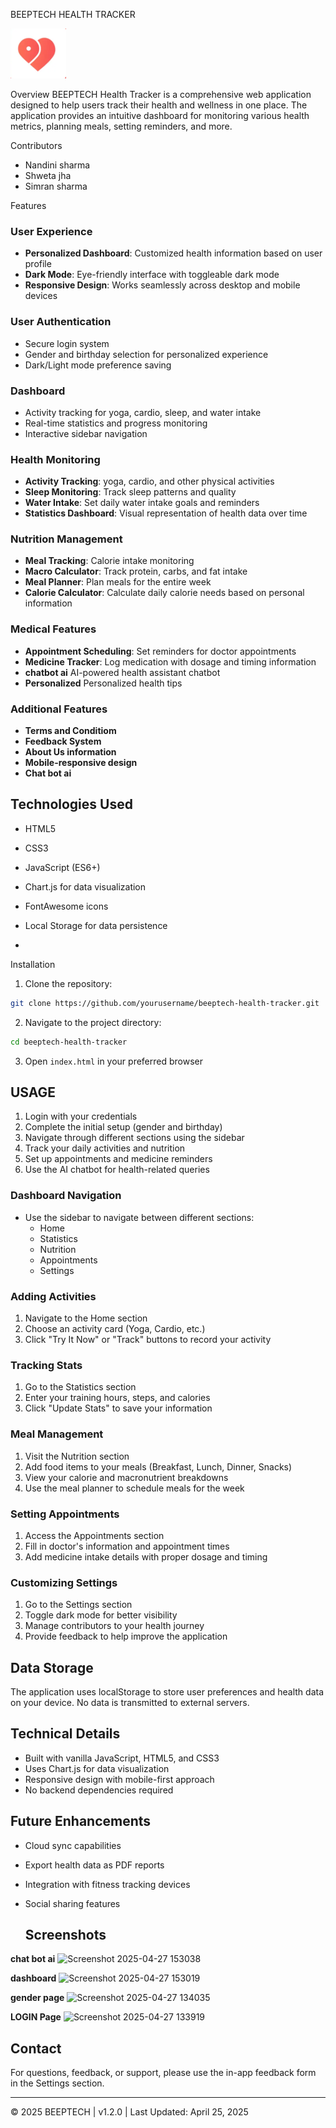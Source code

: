 
 BEEPTECH HEALTH TRACKER

![BEEPTECH Logo](Screenshot%202025-03-10%20210211.png)

 Overview
BEEPTECH Health Tracker is a comprehensive web application designed to help users track their health and wellness in one place. The application provides an intuitive dashboard for monitoring various health metrics, planning meals, setting reminders, and more.

 Contributors
- Nandini sharma
- Shweta jha
- Simran sharma

 Features

### User Experience
- **Personalized Dashboard**: Customized health information based on user profile
- **Dark Mode**: Eye-friendly interface with toggleable dark mode
- **Responsive Design**: Works seamlessly across desktop and mobile devices
  
### User Authentication
- Secure login system
- Gender and birthday selection for personalized experience
- Dark/Light mode preference saving

 ### Dashboard
- Activity tracking for yoga, cardio, sleep, and water intake
- Real-time statistics and progress monitoring
- Interactive sidebar navigation

### Health Monitoring
- **Activity Tracking**:  yoga, cardio, and other physical activities
- **Sleep Monitoring**: Track sleep patterns and quality
- **Water Intake**: Set daily water intake goals and reminders
- **Statistics Dashboard**: Visual representation of health data over time

### Nutrition Management
- **Meal Tracking**:  Calorie intake monitoring
- **Macro Calculator**: Track protein, carbs, and fat intake
- **Meal Planner**: Plan meals for the entire week
- **Calorie Calculator**: Calculate daily calorie needs based on personal information

### Medical Features
- **Appointment Scheduling**: Set reminders for doctor appointments
- **Medicine Tracker**: Log medication with dosage and timing information
- **chatbot ai** AI-powered health assistant chatbot
- **Personalized** Personalized health tips

### Additional Features
- **Terms and Conditiom** 
- **Feedback System**
- **About Us information**
- **Mobile-responsive design**
- **Chat bot ai**


## Technologies Used

- HTML5
- CSS3
- JavaScript (ES6+)
- Chart.js for data visualization
- FontAwesome icons
- Local Storage for data persistence

- 
 Installation

1. Clone the repository:
```bash
git clone https://github.com/yourusername/beeptech-health-tracker.git
```

2. Navigate to the project directory:
```bash
cd beeptech-health-tracker
```

3. Open `index.html` in your preferred browser

## USAGE
1. Login with your credentials
2. Complete the initial setup (gender and birthday)
3. Navigate through different sections using the sidebar
4. Track your daily activities and nutrition
5. Set up appointments and medicine reminders
6. Use the AI chatbot for health-related queries

### Dashboard Navigation
- Use the sidebar to navigate between different sections:
  - Home
  - Statistics
  - Nutrition
  - Appointments
  - Settings

### Adding Activities
1. Navigate to the Home section
2. Choose an activity card (Yoga, Cardio, etc.)
3. Click "Try It Now" or "Track" buttons to record your activity

### Tracking Stats
1. Go to the Statistics section
2. Enter your training hours, steps, and calories
3. Click "Update Stats" to save your information

### Meal Management
1. Visit the Nutrition section
2. Add food items to your meals (Breakfast, Lunch, Dinner, Snacks)
3. View your calorie and macronutrient breakdowns
4. Use the meal planner to schedule meals for the week

### Setting Appointments
1. Access the Appointments section
2. Fill in doctor's information and appointment times
3. Add medicine intake details with proper dosage and timing

### Customizing Settings
1. Go to the Settings section
2. Toggle dark mode for better visibility
3. Manage contributors to your health journey
4. Provide feedback to help improve the application

## Data Storage
The application uses localStorage to store user preferences and health data on your device. No data is transmitted to external servers.

## Technical Details
- Built with vanilla JavaScript, HTML5, and CSS3
- Uses Chart.js for data visualization
- Responsive design with mobile-first approach
- No backend dependencies required

## Future Enhancements
- Cloud sync capabilities
- Export health data as PDF reports
- Integration with fitness tracking devices
- Social sharing features

  ## Screenshots
**chat bot ai** ![Screenshot 2025-04-27 153038](https://github.com/user-attachments/assets/a1a1e204-ff26-48b6-a8f1-7e2d2b529f62)

**dashboard** ![Screenshot 2025-04-27 153019](https://github.com/user-attachments/assets/8ef8b7c3-de4d-441e-82e4-dbef5d4778eb)

**gender page** ![Screenshot 2025-04-27 134035](https://github.com/user-attachments/assets/0a487434-b86b-4087-9141-6e93138f1096)


**LOGIN Page** ![Screenshot 2025-04-27 133919](https://github.com/user-attachments/assets/15b75d23-af62-4511-9db9-4f271bac0801)

## Contact
For questions, feedback, or support, please use the in-app feedback form in the Settings section.

---

© 2025 BEEPTECH | v1.2.0 | Last Updated: April 25, 2025
